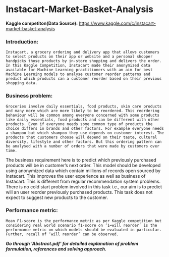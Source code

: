 # Instacart-Market-Basket-Analysis

**Kaggle competiton(Data Source):** https://www.kaggle.com/c/instacart-market-basket-analysis
 
### **Introduction:**
	Instacart, a grocery ordering and delivery app that allows customers to select products on their app or website and a personal shopper handpicks those products by in-store shopping and delivers the order. In this Kaggle Competition, Instacart made their anonymized data available for Machine Learning practitioners with an aim for best Machine Learning models to analyse customer reorder patterns and predict which products can a customer reorder based on their previous shopping data.
  
### **Business problem:**
	Groceries involve daily essentials, food products, skin care products and many more which are more likely to be reordered. This reordering behaviour will be common among everyone concerned with some products like daily essentials, food products and can be different with other products. Even if everyone needs some common type of products the choice differs in brands and other factors. For example everyone needs a shampoo but which shampoo they use depends on customer interest. The products that customers choose will depend on their taste, cultural diversity, lifestyle and other factors. But this ordering pattern can be analysed with a number of orders that were made by customers over time.
  The business requirement here is to predict which previously purchased products will be in customer’s next order. This model should be developed using anonymized data which contain millions of records open sourced by Instacart. This improves the user experience as well as business of Instacart. This is different from regular recommendation system problems. There is no cold start problem involved in this task i.e., our aim is to predict will an user reorder previously purchased products. This task does not expect to suggest new products to the customer.
  
### **Performance metric:** 
	Mean F1-score is the performance metric as per Kaggle competition but considering real world scenario f1-score on ‘1=will reorder’ is the performance metric on which models should be evaluated in particular. Further, recall of ‘will reorder’ can be observed.
  
***Go through 'Abstract.pdf' for detailed explanation of problem formulation, references and solving approach.***  
    

